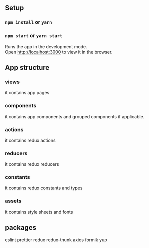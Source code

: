 ## Setup

### `npm install` or `yarn`
### `npm start` or `yarn start`

Runs the app in the development mode.<br>
Open [http://localhost:3000](http://localhost:3000) to view it in the browser.




## App structure

### views 
it contains app pages

### components 
it contains app components and grouped components if applicable.

### actions
it contains redux actions

### reducers
it contains redux reducers

### constants
it contains redux constants and types

### assets
it contains style sheets and fonts



## packages

eslint
prettier
redux
redux-thunk
axios
formik
yup
